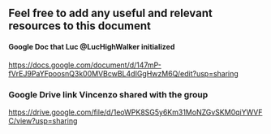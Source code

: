 ## Feel free to add any useful and relevant resources to this document 

#### Google Doc that Luc @LucHighWalker initialized
 https://docs.google.com/document/d/147mP-fVrEJ9PaYFpoosnQ3k00MVBcwBL4dIGgHwzM6Q/edit?usp=sharing

### Google Drive link Vincenzo shared with the group 
https://drive.google.com/file/d/1eoWPK8SG5y6Km31MoNZGvSKM0qiYWVFC/view?usp=sharing

